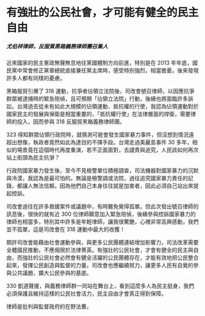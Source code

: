 # 有強壯的公民社會，才可能有健全的民主自由

##### 尤伯祥律師，反服貿黑箱義務律師團召集人

近來國家的民主憲政無聲無息地往黨國體制方向前進，特別是在 2013 年年底，國民黨中常會修正黨章總統直接兼任黨主席時，感受特別強烈，相當擔憂。後來發現許多人都有同樣的憂慮。

黑箱服貿引爆了 318 運動，抗爭者佔領立法院後，司改會號召律師，以因應抗爭群眾被逮捕時的緊急陪偵，且可預期「佔領立法院」行動，後續也將面臨許多訴訟。台灣過去從未有如此大規模的佔領運動、抵抗權的行使，我認為佔領運動對於國家民主的發展與保衛是相當重要的，「抵抗權行使」在法律層面的捍衛，需要律師的投入，因而參與 318 反服貿黑箱義務律師團。

323 得知群眾佔領行政院時，就猜測可能會發生國家暴力事件，但沒想到情況遠超出想像，執政者竟然如此為達目的不擇手段。台灣走過美麗島事件 30 多年，相似的場景竟在這個時代再度重演，若不正面面對，去譴責與追究，人民該如何再次站上街頭為民主抗爭？

行政院國家暴力發生後，至今不見檢警單位積極調查，司法機器對國家暴力的沉默與冷漠，我認為是最可怕的。無論是檢警調或法院，過往追究國家暴力責任的記錄，都讓人無法信賴，因為他們自己本身往往就是加害者，因此必須自己站出來提起控訴。

司改會過往在許多救援案件或議題中，有時難免覺得孤單。但此次發出號召律師的訊息後，很快的就有近 300 位律師願意加入緊急陪偵，後續參與控訴國家暴力的律師也相當多，特別其中許多是年輕律師，讓我很驚艷，心裡非常高興感動，我們並不孤單，這是司改會在 318 運動中最大的收獲！

期許司改會能藉由社會運動參與，與更多公民團體連結增加影響力，司法改革需要全體國民推動，不應侷限於法律菁英。有強壯的公民社會，才會有健全的民主與自由，而強壯的公民社會必然會有健全活躍的公民團體存在，才能有效地把公民整合起來，發揮公民創造與監督的力量。司改會也應繼續努力，讓更多人民有自覺的參與公共議題，擴大公民參與的基底。

330 凱道聲援，與義務律師群一同站在舞台上，看到這麼多人為民主挺身，我們必須保護且維持這樣的公民社會活力，民主自由才會真正得到保障。

律師是批判與監督政府的在野法曹。
